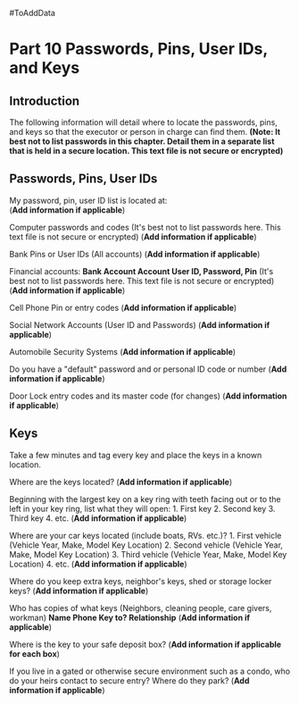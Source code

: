 #ToAddData 
# Part 10 Passwords, Pins, User IDs, and Keys
## Introduction
The following information will detail where to locate the passwords, pins, and keys so that the executor or person in charge can find them.
**(Note: It best not to list passwords in this chapter.  Detail them in a separate list that is held in a secure location. This text file is not secure or encrypted)**

## Passwords, Pins, User IDs
My password, pin, user ID list is located at:  
    (**Add information if applicable**) 

Computer passwords and codes (It's best not to list passwords here.  This text file is not secure or encrypted)
    (**Add information if applicable**) 

Bank Pins or User IDs (All accounts)
    (**Add information if applicable**) 

Financial accounts:
    **Bank Account        Account       User ID, Password, Pin** (It's best not to list passwords here.  This text file is not secure or encrypted)
    (**Add information if applicable**)     

Cell Phone Pin or entry codes
    (**Add information if applicable**) 

Social Network Accounts (User ID and Passwords)
    (**Add information if applicable**) 

Automobile Security Systems
    (**Add information if applicable**) 

Do you have a "default" password and or personal ID code or number
    (**Add information if applicable**) 

Door Lock entry codes and its master code (for changes)
    (**Add information if applicable**) 

## Keys
Take a few minutes and tag every key and place the keys in a known location.

Where are the keys located?
    (**Add information if applicable**) 

Beginning with the largest key on a key ring with teeth facing out or to the left in your key ring, list what they will open:
    1. First key
    2. Second key
    3. Third key
    4. etc.
    (**Add information if applicable**) 

Where are your car keys located (include boats, RVs. etc.)?
    1. First vehicle  (Vehicle Year, Make, Model   Key Location)
    2. Second vehicle  (Vehicle Year, Make, Model   Key Location)
    3. Third vehicle  (Vehicle Year, Make, Model   Key Location)
    4. etc.
    (**Add information if applicable**)

Where do you keep extra keys, neighbor's keys, shed or storage locker keys?
    (**Add information if applicable**) 

Who has copies of what keys (Neighbors, cleaning people, care givers, workman)
   **Name    Phone    Key to?    Relationship**
   (**Add information if applicable**)

Where is the key to your safe deposit box?
    (**Add information if applicable for each box**)
    
If you live in a gated or otherwise secure environment such as a condo, who do your heirs contact to secure entry?  Where do they park?
    (**Add information if applicable**)



